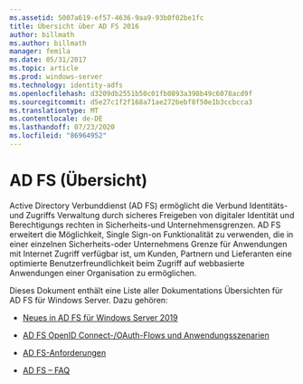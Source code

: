 ```yaml
---
ms.assetid: 5007a619-ef57-4636-9aa9-93b0f02be1fc
title: Übersicht über AD FS 2016
author: billmath
ms.author: billmath
manager: femila
ms.date: 05/31/2017
ms.topic: article
ms.prod: windows-server
ms.technology: identity-adfs
ms.openlocfilehash: d3209db2551b50c01fb0893a398b49c6078acd9f
ms.sourcegitcommit: d5e27c1f2f168a71ae272bebf8f50e1b3ccbcca3
ms.translationtype: MT
ms.contentlocale: de-DE
ms.lasthandoff: 07/23/2020
ms.locfileid: "86964952"
---
```

# <a name="ad-fs-overview"></a>AD FS (Übersicht)

Active Directory Verbunddienst (AD FS) ermöglicht die Verbund Identitäts-und Zugriffs Verwaltung durch sicheres Freigeben von digitaler Identität und Berechtigungs rechten in Sicherheits-und Unternehmensgrenzen. AD FS erweitert die Möglichkeit, Single Sign-on Funktionalität zu verwenden, die in einer einzelnen Sicherheits-oder Unternehmens Grenze für Anwendungen mit Internet Zugriff verfügbar ist, um Kunden, Partnern und Lieferanten eine optimierte Benutzerfreundlichkeit beim Zugriff auf webbasierte Anwendungen einer Organisation zu ermöglichen.

Dieses Dokument enthält eine Liste aller Dokumentations Übersichten für AD FS für Windows Server. Dazu gehören:
  
  
* [Neues in AD FS für Windows Server 2019](../ad-fs/overview/whats-new-active-directory-federation-services-windows-server.md)  
  
* [AD FS OpenID Connect-/OAuth-Flows und Anwendungsszenarien](../ad-fs/overview/ad-fs-openid-connect-oauth-flows-scenarios.md) 

* [AD FS-Anforderungen](./overview/ad-fs-requirements.md)

* [AD FS – FAQ](../ad-fs/overview/AD-FS-FAQ.md)

  
  

